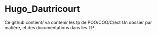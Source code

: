 # Hugo_Dautricourt
Ce github contient/ va contenir les tp de POO/COO/C/ect
Un dossier par matière, et des documentations dans les TP
